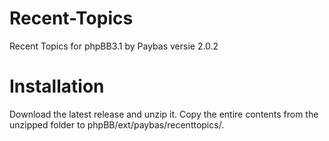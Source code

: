 Recent-Topics
=============

Recent Topics for phpBB3.1 by Paybas versie 2.0.2

Installation
============
Download the latest release and unzip it.
Copy the entire contents from the unzipped folder to phpBB/ext/paybas/recenttopics/.
